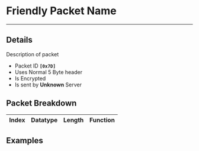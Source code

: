 # Friendly Packet Name #

---


## Details ##

Description of packet
  * Packet ID **`[0x7D]`**
  * Uses Normal 5 Byte header
  * Is Encrypted
  * Is sent by **Unknown** Server

## Packet Breakdown ##
| Index | Datatype | Length | Function |
|:------|:---------|:-------|:---------|

## Examples ##